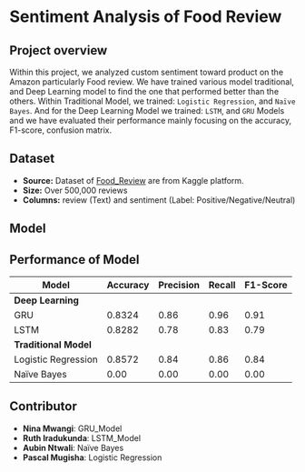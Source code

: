 # Sentiment Analysis of Food Review
## Project overview
Within this project, we analyzed custom sentiment toward product on the Amazon particularly Food review. We have trained various model traditional, and Deep Learning model to find the one that performed better than the others. Within Traditional Model, we trained: ```Logistic Regression```, and ```Naïve Bayes```. And for the Deep Learning Model we trained: ```LSTM```, and ```GRU``` Models and we have evaluated their performance mainly focusing on the accuracy, F1-score, confusion matrix.

## Dataset
- **Source:** Dataset of [Food_Review](https://www.kaggle.com/datasets/snap/amazon-fine-food-reviews) are from Kaggle platform.
- **Size:** Over 500,000 reviews
- **Columns:** review (Text) and sentiment (Label: Positive/Negative/Neutral)

## Model

## Performance of Model

| **Model**              | **Accuracy** | **Precision** | **Recall** | **F1-Score** |
|--------------------|----------|-----------|--------|----------|
| **Deep Learning**                                                |
| GRU                | 0.8324   | 0.86    |  0.96   |  0.91    |
| LSTM               | 0.8282  | 0.78      | 0.83   | 0.79     |
| **Traditional Model**                                             |
| Logistic Regression| 0.8572   | 0.84      | 0.86   | 0.84     |
| Naïve Bayes        | 0.00   | 0.00      | 0.00   | 0.00     |


## Contributor
* **Nina Mwangi**: GRU_Model
* **Ruth Iradukunda**: LSTM_Model
* **Aubin Ntwali**: Naïve Bayes
* **Pascal Mugisha**: Logistic Regression


